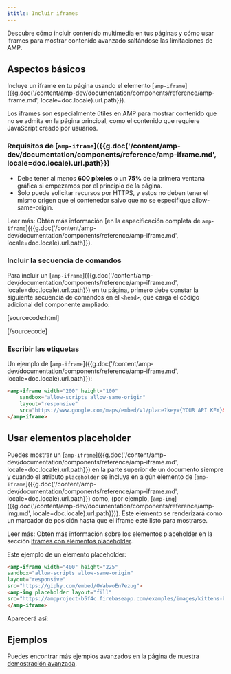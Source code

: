 ```yaml
---
$title: Incluir iframes
---
```


Descubre cómo incluir contenido multimedia en tus páginas y cómo usar iframes para mostrar contenido avanzado saltándose las limitaciones de AMP.

## Aspectos básicos

Incluye un iframe en tu página usando el elemento
[`amp-iframe`]({{g.doc('/content/amp-dev/documentation/components/reference/amp-iframe.md', locale=doc.locale).url.path}}).

Los iframes son especialmente útiles en AMP para mostrar contenido que no se admita en
la página principal, como el contenido que requiere JavaScript creado por usuarios.

### Requisitos de [`amp-iframe`]({{g.doc('/content/amp-dev/documentation/components/reference/amp-iframe.md', locale=doc.locale).url.path}})

* Debe tener al menos **600 píxeles** o un **75%** de la primera ventana gráfica si empezamos por el principio de la página.
* Solo puede solicitar recursos por HTTPS, y estos no deben tener el mismo origen que el contenedor salvo que no se especifique allow-same-origin.

Leer más: Obtén más información [en la especificación completa de `amp-iframe`]({{g.doc('/content/amp-dev/documentation/components/reference/amp-iframe.md', locale=doc.locale).url.path}}).

### Incluir la secuencia de comandos

Para incluir un [`amp-iframe`]({{g.doc('/content/amp-dev/documentation/components/reference/amp-iframe.md', locale=doc.locale).url.path}}) en tu página,
primero debe constar la siguiente secuencia de comandos en el `<head>`, que carga el código adicional del componente ampliado:

[sourcecode:html]
<script async custom-element="amp-iframe"
    src="https://cdn.ampproject.org/v0/amp-iframe-0.1.js"></script>
[/sourcecode]

### Escribir las etiquetas

Un ejemplo de [`amp-iframe`]({{g.doc('/content/amp-dev/documentation/components/reference/amp-iframe.md', locale=doc.locale).url.path}}):

```html
<amp-iframe width="200" height="100"
    sandbox="allow-scripts allow-same-origin"
    layout="responsive"
    src="https://www.google.com/maps/embed/v1/place?key={YOUR API KEY}&q=europe">
</amp-iframe>
```

## Usar elementos placeholder

Puedes mostrar un [`amp-iframe`]({{g.doc('/content/amp-dev/documentation/components/reference/amp-iframe.md', locale=doc.locale).url.path}}) en la parte superior de un documento siempre y cuando el atributo `placeholder` se incluya en algún elemento de [`amp-iframe`]({{g.doc('/content/amp-dev/documentation/components/reference/amp-iframe.md', locale=doc.locale).url.path}}) como, (por ejemplo, [`amp-img`]({{g.doc('/content/amp-dev/documentation/components/reference/amp-img.md', locale=doc.locale).url.path}})). Este elemento se renderizará como un marcador de posición hasta que el iframe esté listo para mostrarse.

Leer más: Obtén más información sobre los elementos placeholder en la sección [Iframes con elementos placeholder](/es/docs/reference/components/amp-iframe.html#iframe-with-placeholder).

Este ejemplo de un elemento placeholder:

```html
<amp-iframe width="400" height="225"
sandbox="allow-scripts allow-same-origin"
layout="responsive"
src="https://giphy.com/embed/OWabwoEn7ezug">
<amp-img placeholder layout="fill"
src="https://ampproject-b5f4c.firebaseapp.com/examples/images/kittens-biting.jpg"></amp-img>
</amp-iframe>
```
Aparecerá así:

<amp-iframe width="400" height="225"
sandbox="allow-scripts allow-same-origin"
layout="responsive"
src="https://giphy.com/embed/OWabwoEn7ezug">
<amp-img placeholder layout="fill"
src="https://ampproject-b5f4c.firebaseapp.com/examples/images/kittens-biting.jpg"></amp-img>
</amp-iframe>

## Ejemplos

Puedes encontrar más ejemplos avanzados en la página de nuestra [demostración avanzada](https://ampbyexample.com/components/amp-iframe/).

